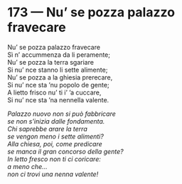 # 173 — Nu’ se pozza palazzo fravecare

Nu’ se pozza palazzo fravecare  
Sì n’ accummenza da li peramente;  
Nu’ se pozza la terra sgariare  
Si nu’ nce stanno li sette alimente;  
Nu’ se pozza a la ghiesia prerecare,  
Si nu’ nce sta ’nu popolo de gente;  
A lietto frisco nu’ ti i’ ’a cuccare,  
Si nu’ nce sta ’na nennella valente.

_Palazzo nuovo non si può fabbricare  
se non s’inizia dalle fondamenta.  
Chi saprebbe arare la terra  
se vengon meno i sette alimenti?  
Alla chiesa, poi, come predicare  
se manca il gran concorso della gente?  
In letto fresco non ti ci coricare:  
a meno che...  
non ci trovi una nenna valente!_

